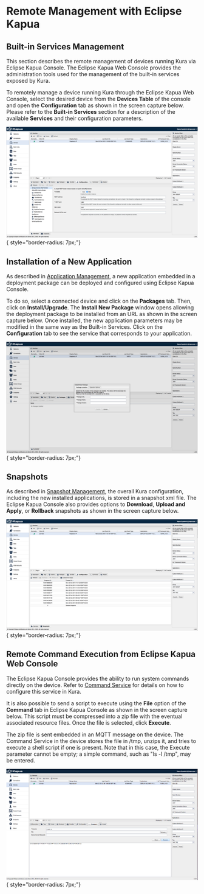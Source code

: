 # Remote Management with Eclipse Kapua

## Built-in Services Management

This section describes the remote management of devices running Kura via Eclipse Kapua Console. The Eclipse Kapua Web Console provides the administration tools used for the management of the built-in services exposed by Kura.

To remotely manage a device running Kura through the Eclipse Kapua Web Console, select the desired device from the **Devices Table** of the console and open the **Configuration** tab as shown in the screen capture below. Please refer to the **Built-in Services** section for a description of the available **Services** and their configuration parameters.

![](images/KapuaConfiguration.png){ style="border-radius: 7px;"}

## Installation of a New Application

As described in  [Application Management](../application-management), a new application embedded in a deployment package can be deployed and configured using Eclipse Kapua Console.

To do so, select a connected device and click on the **Packages** tab. Then, click on **Install/Upgrade**. The **Install New Package** window opens allowing the deployment package to be installed from an URL as shown in the screen capture below. Once installed, the new application parameters may be modified in the same way as the Built-in Services. Click on the **Configuration** tab to see the service that corresponds to your application.

![](images/KapuaPackages.png){ style="border-radius: 7px;"}

## Snapshots

As described in [Snapshot Management](../snapshot-management), the overall Kura configuration, including the new installed applications, is stored in a snapshot xml file. The Eclipse Kapua Console also provides options to **Download**, **Upload and Apply**, or **Rollback** snapshots as shown in the screen capture below.

![](images/KapuaSnapshots.png){ style="border-radius: 7px;"}

## Remote Command Execution from Eclipse Kapua Web Console

The Eclipse Kapua Console provides the ability to run system commands directly on the device. Refer to [Command Service](../builtin/command-service) for details on how to configure this service in Kura.

It is also possible to send a script to execute using the **File** option of the **Command** tab in Eclipse Kapua Console as shown in the screen capture below. This script must be compressed into a zip file with the eventual associated resource files. Once the file is selected, click **Execute**.

The zip file is sent embedded in an MQTT message on the device. The Command Service in the device stores the file in /tmp, unzips it, and tries to execute a shell script if one is present. Note that in this case, the Execute parameter cannot be empty; a simple command, such as "ls -l /tmp", may be entered.

![](images/KapuaCommand.png){ style="border-radius: 7px;"}

